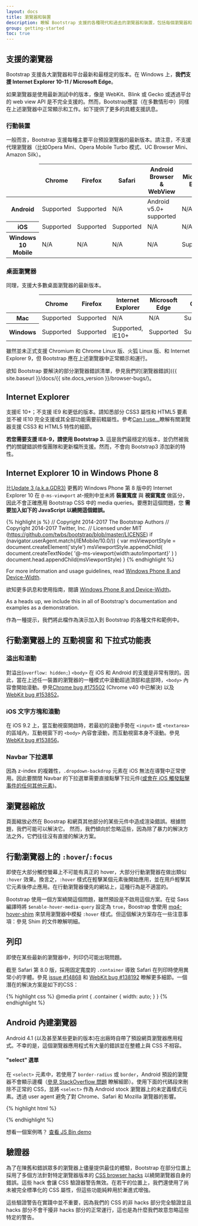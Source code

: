 ```yaml
---
layout: docs
title: 瀏覽器和裝置
description: 瞭解 Bootstrap 支援的各種現代和過去的瀏覽器和裝置，包括每個瀏覽器和裝置已知的故障和錯誤。
group: getting-started
toc: true
---
```


## 支援的瀏覽器

Bootstrap 支援各大瀏覽器和平台最新和最穩定的版本。在 Windows 上，**我們支援 Internet Explorer 10-11 / Microsoft Edge**。

如果瀏覽器是使用最新測試中的版本，像是 WebKit、Blink 或 Gecko 或透過平台的 web view API 是不完全支援的。然而，Bootstrap應當（在多數情形中）同樣在上述瀏覽器中正常顯示和工作。如下提供了更多的具體支援訊息。

### 行動裝置

一般而言，Bootstrap 支援每種主要平台預設瀏覽器的最新版本。請注意，不支援代理瀏覽器（比如Opera Mini、Opera Mobile Turbo 模式、UC Browser Mini、Amazon Silk）。

<table class="table table-bordered table-striped table-responsive">
  <thead>
    <tr>
      <td></td>
      <th>Chrome</th>
      <th>Firefox</th>
      <th>Safari</th>
      <th>Android Browser &amp; WebView</th>
      <th>Microsoft Edge</th>
    </tr>
  </thead>
  <tbody>
    <tr>
      <th scope="row">Android</th>
      <td class="text-success">Supported</td>
      <td class="text-success">Supported</td>
      <td class="text-muted">N/A</td>
      <td class="text-success">Android v5.0+ supported</td>
      <td class="text-muted">N/A</td>
    </tr>
    <tr>
      <th scope="row">iOS</th>
      <td class="text-success">Supported</td>
      <td class="text-success">Supported</td>
      <td class="text-success">Supported</td>
      <td class="text-muted">N/A</td>
      <td class="text-muted">N/A</td>
    </tr>
    <tr>
      <th scope="row">Windows 10 Mobile</th>
      <td class="text-muted">N/A</td>
      <td class="text-muted">N/A</td>
      <td class="text-muted">N/A</td>
      <td class="text-muted">N/A</td>
      <td class="text-success">Supported</td>
    </tr>
  </tbody>
</table>

### 桌面瀏覽器

同理，支援大多數桌面瀏覽器的最新版本。

<table class="table table-bordered table-striped table-responsive">
  <thead>
    <tr>
      <td></td>
      <th>Chrome</th>
      <th>Firefox</th>
      <th>Internet Explorer</th>
      <th>Microsoft Edge</th>
      <th>Opera</th>
      <th>Safari</th>
    </tr>
  </thead>
  <tbody>
    <tr>
      <th scope="row">Mac</th>
      <td class="text-success">Supported</td>
      <td class="text-success">Supported</td>
      <td class="text-muted">N/A</td>
      <td class="text-muted">N/A</td>
      <td class="text-success">Supported</td>
      <td class="text-success">Supported</td>
    </tr>
    <tr>
      <th scope="row">Windows</th>
      <td class="text-success">Supported</td>
      <td class="text-success">Supported</td>
      <td class="text-success">Supported, IE10+</td>
      <td class="text-success">Supported</td>
      <td class="text-success">Supported</td>
      <td class="text-danger">Not supported</td>
    </tr>
  </tbody>
</table>

雖然並未正式支援 Chromium 和 Chrome Linux 版、火狐 Linux 版、和 Internet Explorer 9，但 Bootstrap 應在上述瀏覽器中正常顯示和運行。

欲知 Bootstrap 要解決的部分瀏覽器錯誤清單，參見我們的[瀏覽器錯誤]({{ site.baseurl }}/docs/{{ site.docs_version }}/browser-bugs/)。

## Internet Explorer

支援IE 10+；不支援 IE9 和更低的版本。請知悉部分 CSS3 屬性和 HTML5 要素並不被 IE10 完全支援或其全部功能需要前輟屬性。參考[Can I use...](http://caniuse.com/)瞭解有關瀏覽器支援 CSS3 和 HTML5 特性的細節。

**若您需要支援 IE8-9，請使用 Bootstrap 3.** 這是我們最穩定的版本，並仍然被我們的關鍵錯誤修復團隊和更新檔所支援。然而，不會向 Bootstrap3 添加新的特性。

## Internet Explorer 10 in Windows Phone 8

比[Update 3 (a.k.a.GDR3)](https://blogs.windows.com/buildingapps/2013/10/14/introducing-windows-phone-preview-for-developers/) 更舊的 Windows Phone 第 8 版中的 Internet Explorer 10 在 `@-ms-viewport` at-規則中並未將 **裝置寬度** 與 **視窗寬度** 做區分，因此不會正確應用 Bootstrap CSS 中的 media queries。要應對這個問題，您 **需要加入如下的 JavaScript 以繞開這個錯誤。**

{% highlight js %}
// Copyright 2014-2017 The Bootstrap Authors
// Copyright 2014-2017 Twitter, Inc.
// Licensed under MIT (https://github.com/twbs/bootstrap/blob/master/LICENSE)
if (navigator.userAgent.match(/IEMobile\/10\.0/)) {
  var msViewportStyle = document.createElement('style')
  msViewportStyle.appendChild(
    document.createTextNode(
      '@-ms-viewport{width:auto!important}'
    )
  )
  document.head.appendChild(msViewportStyle)
}
{% endhighlight %}

For more information and usage guidelines, read [Windows Phone 8 and Device-Width](https://timkadlec.com/2013/01/windows-phone-8-and-device-width/).

欲知更多訊息和使用指南，閱讀 [Windows Phone 8 and Device-Width](https://timkadlec.com/2013/01/windows-phone-8-and-device-width/)。

As a heads up, we include this in all of Bootstrap's documentation and examples as a demonstration.

作為一種提示，我們將此檔作為演示加入到 Bootstrap 的各種文件和範例中。

## 行動瀏覽器上的 互動視窗 和 下拉式功能表

### 溢出和滾動

對溢出(`overflow: hidden;`) `<body>` 在 iOS 和 Android 的支援是非常有限的。因此，當在上述任一裝置的瀏覽器的一種模式中滾動超過頂部和底部時，`<body>` 內容會開始滾動。參見[Chrome bug #175502](https://bugs.chromium.org/p/chromium/issues/detail?id=175502) (Chrome v40 中已解決) 以及 [WebKit bug #153852](https://bugs.webkit.org/show_bug.cgi?id=153852)。

### iOS 文字方塊和滾動

在 iOS 9.2 上，當互動視窗開啟時，若最初的滾動手勢在 `<input>` 或 `<textarea>` 的區域內，互動視窗下的 `<body>` 內容會滾動，而互動視窗本身不滾動。參見 [WebKit bug #153856](https://bugs.webkit.org/show_bug.cgi?id=153856)。

### Navbar 下拉選單

因為 z-index 的複雜性，`.dropdown-backdrop` 元素在 iOS 無法在導覽中正常使用。因此要關閉 Navbar 的下拉選單需要直接點擊下拉元件([或會在 iOS 觸發點擊事件的任何其他元素](https://developer.mozilla.org/en-US/docs/Web/Events/click#Safari_Mobile))。


## 瀏覽器縮放

頁面縮放必然在 Boostrap 和網頁其他部分的某些元件中造成渲染錯誤。根據問題，我們可能可以解決它。 然而，我們傾向於忽略這些，因為除了暴力的解決方法之外，它們往往沒有直接的解決方案。

## 行動瀏覽器上的 `:hover`/`:focus`

即使在大部分觸控螢幕上不可能有真正的 hover，大部分行動瀏覽器在做出類似 `:hover` 效果。換言之，`:hover` 樣式在輕擊某個元素後開始應用，並在用戶輕擊其它元素後停止應用。在行動瀏覽器優先的網站上，這種行為是不適當的。

Bootstrap 使用一個方案繞開這個問題，雖然預設是不啟用這個方案。在從 Sass 編譯時將 `$enable-hover-media-query` 設定為 `true`，Boostrap 會使用 [mq4-hover-shim](https://github.com/twbs/mq4-hover-shim) 來禁用瀏覽器中模擬 `:hover` 樣式。但這個解決方案存在一些注意事項：參見 Shim 的文件瞭解明細。

## 列印

即使在某些最新的瀏覽器中，列印仍可能出現問題。

截至 Safari 第 8.0 版，採用固定寬度的 `.container` 導致 Safari 在列印時使用異常小的字體。參見 [issue #14868](https://github.com/twbs/bootstrap/issues/14868) 和 [WebKit bug #138192](https://bugs.webkit.org/show_bug.cgi?id=138192) 瞭解更多細節。一個潛在的解決方案是如下的CSS：

{% highlight css %}
@media print {
  .container {
    width: auto;
  }
}
{% endhighlight %}

## Android 內建瀏覽器

Android 4.1 (以及甚至某些更新的版本)在出廠時自帶了預設網頁瀏覽器應用程式。不幸的是，這個瀏覽器應用程式有大量的錯誤並在整體上與 CSS 不相容。

#### "select" 選單

在 `<select>` 元素中，若使用了 `border-radius` 或 `border`，Android 預設的瀏覽器不會顯示邊欄（[參見 StackOverflow 問題](https://stackoverflow.com/questions/14744437/html-select-box-not-showing-drop-down-arrow-on-android-version-4-0-when-set-with) 瞭解細節）。使用下面的代碼段來刪除不正常的 CSS，並將 `<select>` 作為 Android stock 瀏覽器上的未定義樣式元素。透過 user agent 避免了對 Chrome、Safari 和 Mozilla 瀏覽器的影響。

{% highlight html %}
<script>
$(function () {
  var nua = navigator.userAgent
  var isAndroid = (nua.indexOf('Mozilla/5.0') > -1 && nua.indexOf('Android ') > -1 && nua.indexOf('AppleWebKit') > -1 && nua.indexOf('Chrome') === -1)
  if (isAndroid) {
    $('select.form-control').removeClass('form-control').css('width', '100%')
  }
})
</script>
{% endhighlight %}

想看一個案例嗎？ [查看 JS Bin demo](http://jsbin.com/OyaqoDO/2)

## 驗證器

為了在陳舊和錯誤眾多的瀏覽器上儘量提供最佳的體驗，Bootstrap 在部分位置上採用了多個方法針對特定瀏覽器版本的 [CSS browser hacks](http://browserhacks.com) 以繞開瀏覽器自身的錯誤。這些 hack 會讓 CSS 驗證器警告無效。在若干的位置上，我們還使用了尚未被完全標準化的 CSS 屬性，但這些功能純粹用於漸進式增強。

這些驗證警告在實踐中並不重要，因為我們的 CSS 的非 hacks 部分完全驗證並且 hacks 部分不會干擾非 hacks 部分的正常運行，這也是為什麼我們故意忽略這些特定的警告。
